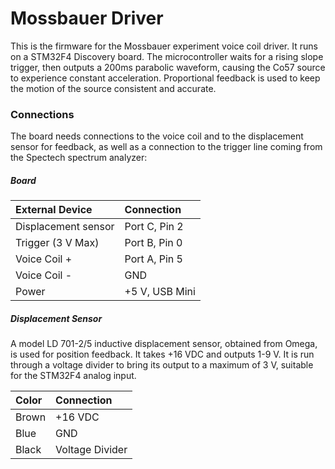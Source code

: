 # Mossbauer Driver
This is the firmware for the Mossbauer experiment voice coil driver. It runs on a STM32F4 Discovery board. The microcontroller waits for a rising slope trigger, then outputs a 200ms parabolic waveform, causing the Co57 source to experience constant acceleration. Proportional feedback is used to keep the motion of the source consistent and accurate.

### Connections

The board needs connections to the voice coil and to the displacement sensor for feedback, as well as a connection to the trigger line coming from the Spectech spectrum analyzer:

##### Board

| External Device     | Connection     |
|:--------------------|:---------------|
| Displacement sensor | Port C, Pin 2  |
| Trigger (3 V Max)   | Port B, Pin 0  |
| Voice Coil +        | Port A, Pin 5  |
| Voice Coil -        | GND            |
| Power               | +5 V, USB Mini |

##### Displacement Sensor

A model LD 701-2/5 inductive displacement sensor, obtained from Omega, is used for position feedback. It takes +16 VDC and outputs 1-9 V. It is run through a voltage divider to bring its output to a maximum of 3 V, suitable for the STM32F4 analog input.

|Color              |Connection       |
|:------------------|:----------------|
|Brown              |+16 VDC          |
|Blue               |GND              |
|Black              | Voltage Divider |
